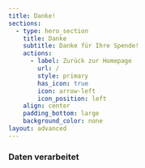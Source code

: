 ```yaml
---
title: Danke!
sections:
  - type: hero_section
    title: Danke
    subtitle: Danke für Ihre Spende!
    actions:
      - label: Zurück zur Homepage
        url: /
        style: primary
        has_icon: true
        icon: arrow-left
        icon_position: left
    align: center
    padding_bottom: large
    background_color: none
layout: advanced
---
```


### Daten verarbeitet